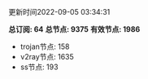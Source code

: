 更新时间2022-09-05 03:34:31

**总订阅: 64**
**总节点: 9375**
**有效节点: 1986**
- trojan节点: 158
- v2ray节点: 1635
- ss节点: 193
